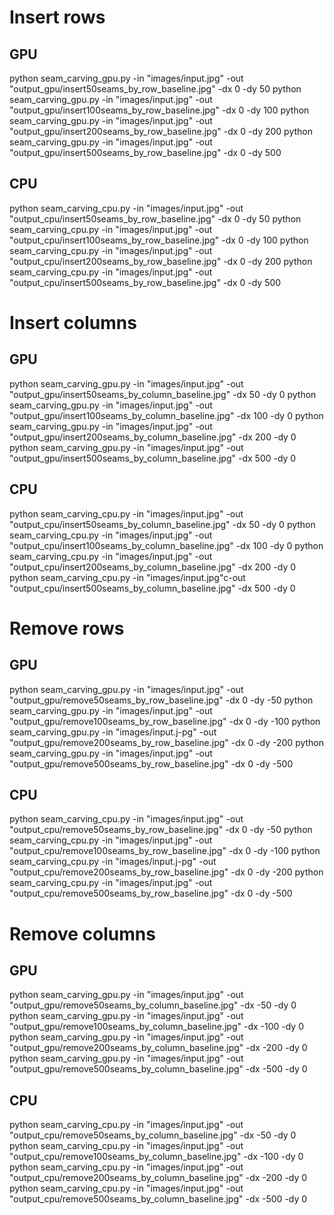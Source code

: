 
# Insert rows
## GPU
python seam_carving_gpu.py -in "images/input.jpg" -out "output_gpu/insert50seams_by_row_baseline.jpg" -dx 0 -dy 50
python seam_carving_gpu.py -in "images/input.jpg" -out "output_gpu/insert100seams_by_row_baseline.jpg" -dx 0 -dy 100
python seam_carving_gpu.py -in "images/input.jpg" -out "output_gpu/insert200seams_by_row_baseline.jpg" -dx 0 -dy 200
python seam_carving_gpu.py -in "images/input.jpg" -out "output_gpu/insert500seams_by_row_baseline.jpg" -dx 0 -dy 500

## CPU
python seam_carving_cpu.py -in "images/input.jpg" -out "output_cpu/insert50seams_by_row_baseline.jpg" -dx 0 -dy 50
python seam_carving_cpu.py -in "images/input.jpg" -out "output_cpu/insert100seams_by_row_baseline.jpg" -dx 0 -dy 100
python seam_carving_cpu.py -in "images/input.jpg" -out "output_cpu/insert200seams_by_row_baseline.jpg" -dx 0 -dy 200
python seam_carving_cpu.py -in "images/input.jpg" -out "output_cpu/insert500seams_by_row_baseline.jpg" -dx 0 -dy 500

# Insert columns
## GPU
python seam_carving_gpu.py -in "images/input.jpg" -out "output_gpu/insert50seams_by_column_baseline.jpg" -dx 50 -dy 0
python seam_carving_gpu.py -in "images/input.jpg" -out "output_gpu/insert100seams_by_column_baseline.jpg" -dx 100 -dy 0
python seam_carving_gpu.py -in "images/input.jpg" -out "output_gpu/insert200seams_by_column_baseline.jpg" -dx 200 -dy 0
python seam_carving_gpu.py -in "images/input.jpg" -out "output_gpu/insert500seams_by_column_baseline.jpg" -dx 500 -dy 0

## CPU
python seam_carving_cpu.py -in "images/input.jpg" -out "output_cpu/insert50seams_by_column_baseline.jpg" -dx 50 -dy 0
python seam_carving_cpu.py -in "images/input.jpg" -out "output_cpu/insert100seams_by_column_baseline.jpg" -dx 100 -dy 0
python seam_carving_cpu.py -in "images/input.jpg" -out "output_cpu/insert200seams_by_column_baseline.jpg" -dx 200 -dy 0
python seam_carving_cpu.py -in "images/input.jpg"c-out "output_cpu/insert500seams_by_column_baseline.jpg" -dx 500 -dy 0

# Remove rows
## GPU
python seam_carving_gpu.py -in "images/input.jpg" -out "output_gpu/remove50seams_by_row_baseline.jpg" -dx 0 -dy -50
python seam_carving_gpu.py -in "images/input.jpg" -out "output_gpu/remove100seams_by_row_baseline.jpg" -dx 0 -dy -100
python seam_carving_gpu.py -in "images/input.j-pg" -out "output_gpu/remove200seams_by_row_baseline.jpg" -dx 0 -dy -200
python seam_carving_gpu.py -in "images/input.jpg" -out "output_gpu/remove500seams_by_row_baseline.jpg" -dx 0 -dy -500

## CPU
python seam_carving_cpu.py -in "images/input.jpg" -out "output_cpu/remove50seams_by_row_baseline.jpg" -dx 0 -dy -50
python seam_carving_cpu.py -in "images/input.jpg" -out "output_cpu/remove100seams_by_row_baseline.jpg" -dx 0 -dy -100
python seam_carving_cpu.py -in "images/input.j-pg" -out "output_cpu/remove200seams_by_row_baseline.jpg" -dx 0 -dy -200
python seam_carving_cpu.py -in "images/input.jpg" -out "output_cpu/remove500seams_by_row_baseline.jpg" -dx 0 -dy -500

# Remove columns
## GPU
python seam_carving_gpu.py -in "images/input.jpg" -out "output_gpu/remove50seams_by_column_baseline.jpg" -dx -50 -dy 0
python seam_carving_gpu.py -in "images/input.jpg" -out "output_gpu/remove100seams_by_column_baseline.jpg" -dx -100 -dy 0
python seam_carving_gpu.py -in "images/input.jpg" -out "output_gpu/remove200seams_by_column_baseline.jpg" -dx -200 -dy 0
python seam_carving_gpu.py -in "images/input.jpg" -out "output_gpu/remove500seams_by_column_baseline.jpg" -dx -500 -dy 0

## CPU
python seam_carving_cpu.py -in "images/input.jpg" -out "output_cpu/remove50seams_by_column_baseline.jpg" -dx -50 -dy 0
python seam_carving_cpu.py -in "images/input.jpg" -out "output_cpu/remove100seams_by_column_baseline.jpg" -dx -100 -dy 0
python seam_carving_cpu.py -in "images/input.jpg" -out "output_cpu/remove200seams_by_column_baseline.jpg" -dx -200 -dy 0
python seam_carving_cpu.py -in "images/input.jpg" -out "output_cpu/remove500seams_by_column_baseline.jpg" -dx -500 -dy 0